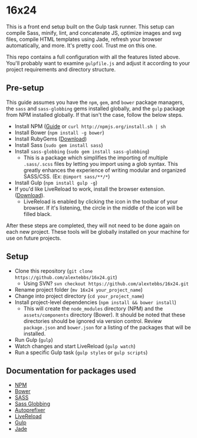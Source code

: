 # 16x24

This is a front end setup built on the Gulp task runner. This setup can compile
Sass, minify, lint, and concatenate JS, optimize images and svg files, compile HTML
templates using Jade, refresh your browser automatically, and more. It's pretty cool.
Trust me on this one.

This repo contains a full configuration with all the features listed above. You'll
probably want to examine `gulpfile.js` and adjust it according to your
project requirements and directory structure.

## Pre-setup

This guide assumes you have the `npm`, `gem`, and `bower` package managers, the
`sass` and `sass-globbing` gems installed globally, and the `gulp` package from NPM
installed globally. If that isn't the case, follow the below steps.

* Install NPM ([Guide](http://howtonode.org/introduction-to-npm) or `curl http://npmjs.org/install.sh | sh`
* Install Bower (`npm install -g bower`)
* Install RubyGems ([Download](http://rubygems.org/pages/download))
* Install Sass (`sudo gem install sass`)
* Install `sass-globbing` (`sudo gem install sass-globbing`)
    * This is a package which simplifies the importing of multiple `.sass/.scss` files by letting
      you import using a glob syntax. This greatly enhances the experience of
      writing modular and organized SASS/CSS. (Ex: `@import sass/**/*`)
* Install Gulp (`npm install gulp -g`)
* If you'd like LiveReload to work, install the browser extension. ([Download](http://feedback.livereload.com/knowledgebase/articles/86242-how-do-i-install-and-use-the-browser-extensions)).
    * LiveReload is enabled by clicking the icon in the toolbar of your browser. If
      it's listening, the circle in the middle of the icon will be filled black.

After these steps are completed, they will not need to be done again on each
new project. These tools will be globally installed on your machine for use on
future projects.

## Setup

* Clone this repository (`git clone https://github.com/alextebbs/16x24.git`)
    * Using SVN? `svn checkout https://github.com/alextebbs/16x24.git`
* Rename project folder (`mv 16x24 your_project_name`)
* Change into project directory (`cd your_project_name`)
* Install project-level dependencies (`npm install && bower install`)
    * This will create the `node_modules` directory (NPM) and the
      `assets/components` directory (Bower). It should be noted that these
      directories should be ignored via version control. Review `package.json`
      and `bower.json` for a listing of the packages that will be installed.
* Run Gulp (`gulp`)
* Watch changes and start LiveReload (`gulp watch`)
* Run a specific Gulp task (`gulp styles` or `gulp scripts`)

## Documentation for packages used

* [NPM](https://www.npmjs.org/doc/)
* [Bower](http://bower.io)
* [SASS](http://sass-lang.com)
* [Sass Globbing](https://github.com/chriseppstein/sass-globbing)
* [Autoprefixer](https://github.com/ai/autoprefixer)
* [LiveReload](http://livereload.com)
* [Gulp](http://gulpjs.com)
* [Jade](http://jade-lang.com)
